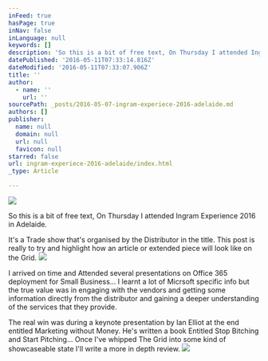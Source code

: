 ```yaml
---
inFeed: true
hasPage: true
inNav: false
inLanguage: null
keywords: []
description: 'So this is a bit of free text, On Thursday I attended Ingram Experience 2016 in Adelaide.'
datePublished: '2016-05-11T07:33:14.816Z'
dateModified: '2016-05-11T07:33:07.906Z'
title: ''
author:
  - name: ''
    url: ''
sourcePath: _posts/2016-05-07-ingram-experiece-2016-adelaide.md
authors: []
publisher:
  name: null
  domain: null
  url: null
  favicon: null
starred: false
url: ingram-experiece-2016-adelaide/index.html
_type: Article

---
```

![](https://s3-us-west-2.amazonaws.com/the-grid-img/p/442bcbefb6669cad6682b5a9bc186059fe63b93f.jpg)

So this is a bit of free text, On Thursday I attended Ingram Experience 2016 in Adelaide.

It's a Trade show that's organised by the Distributor in the title. This post is really to try and highlight how an article or extended piece will look like on the Grid.
![](https://the-grid-user-content.s3-us-west-2.amazonaws.com/a1dd85fa-e39d-4ee9-aa4f-6fe4a8596a6b.jpg)

I arrived on time and Attended several presentations on Office 365 deployment for Small Business... I learnt a lot of Micrsoft specific info but the true value was in engaging with the vendors and getting some information directly from the distributor and gaining a deeper understanding of the services that they provide.

The real win was during a keynote presentation by Ian Elliot at the end entitled Marketing without Money. He's written a book Entitled Stop Bitching and Start Pitching... Once I've whipped The Grid into some kind of showcaseable state I'll write a more in depth review.
![](https://s3-us-west-2.amazonaws.com/the-grid-img/p/12ce484a5145a39f3a95d1f717c599b83cd084e1.png)